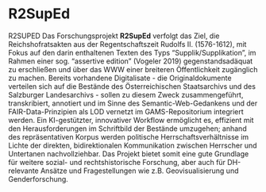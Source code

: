 # R2SupEd
R2SUPED 
Das Forschungsprojekt **R2SupEd** verfolgt das Ziel, die Reichshofratsakten aus der Regentschaftszeit Rudolfs II. (1576-1612), mit Fokus auf den darin enthaltenen Texten des Typs “Supplik/Supplikation”, im Rahmen einer sog. “assertive edition” (Vogeler 2019) gegenstandsadäquat zu erschließen und über das WWW einer breiteren Öffentlichkeit zugänglich zu machen. Bereits vorhandene Digitalisate - die Originaldokumente verteilen sich auf die Bestände des Österreichischen Staatsarchivs und des Salzburger Landesarchivs - sollen zu diesem Zweck zusammengeführt, transkribiert, annotiert und im Sinne des Semantic-Web-Gedankens und der FAIR-Data-Prinzipien als LOD vernetzt im GAMS-Repositorium integriert werden. Ein KI-gestützter, innovativer Workflow ermöglicht es, effizient mit den Herausforderungen im Schriftbild der Bestände umzugehen; anhand des repräsentativen Korpus werden politische Herrschaftsverhältnisse im Lichte der direkten, bidirektionalen Kommunikation zwischen Herrscher und Untertanen nachvollziehbar. Das Projekt bietet somit eine gute Grundlage für weitere sozial- und rechtshistorische Forschung, aber auch für DH-relevante Ansätze und Fragestellungen wie z.B. Geovisualisierung und Genderforschung.
